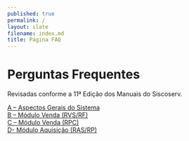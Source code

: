 ```yaml
---
published: true
permalink: /
layout: slate
filename: index.md
title: Página FAQ
---
```


# Perguntas Frequentes

Revisadas conforme a 11ª Edição dos Manuais do Siscoserv.

[A – Aspectos Gerais do Sistema](https://github.com/mdicgovbr/pagina-FAQ/blob/master/aspectos-gerais-do-sistema.md)  
[B – Módulo Venda (RVS/RF)](https://github.com/mdicgovbr/pagina-FAQ/blob/master/modulo-de-venda.md)  
[C – Módulo Venda (RPC)](https://github.com/mdicgovbr/pagina-FAQ/blob/master/modulo-de-venda-RPC.md)  
[D- Módulo Aquisição (RAS/RP)](https://github.com/mdicgovbr/pagina-FAQ/blob/master/modulo-aquisicao.md)  
